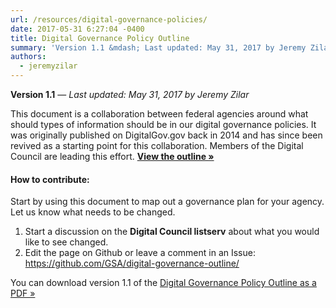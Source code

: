 ```yaml
---
url: /resources/digital-governance-policies/
date: 2017-05-31 6:27:04 -0400
title: Digital Governance Policy Outline
summary: 'Version 1.1 &mdash; Last updated: May 31, 2017 by Jeremy Zilar This document is a collaboration between federal agencies around what should types of information should be in our digital governance policies. It was originally published on DigitalGov.gov back in 2014 and has since been revived as a starting point for this collaboration. Members of'
authors:
  - jeremyzilar
---
```


**Version 1.1** — _Last updated: May 31, 2017 by Jeremy Zilar_

This document is a collaboration between federal agencies around what should types of information should be in our digital governance policies. It was originally published on DigitalGov.gov back in 2014 and has since been revived as a starting point for this collaboration. Members of the Digital Council are leading this effort. [**View the outline »**](https://github.com/GSA/digital-governance-outline/blob/master/outline.md)

#### How to contribute:

Start by using this document to map out a governance plan for your agency. Let us know what needs to be changed.

  1. Start a discussion on the **Digital Council listserv** about what you would like to see changed.
  2. Edit the page on Github or leave a comment in an Issue: <https://github.com/GSA/digital-governance-outline/>

You can download version 1.1 of the [Digital Governance Policy Outline as a PDF »](CDN/files/2017/05/OutlineDigitalGovernancePolicy.pdf)